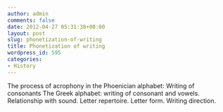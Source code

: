 ```yaml
---
author: admin
comments: false
date: 2012-04-27 05:31:38+00:00
layout: post
slug: phonetization-of-writing
title: Phonetization of writing
wordpress_id: 595
categories:
- History
---
```


The process of acrophony in the Phoenician alphabet: Writing of  consonants The Greek alphabet: writing of consonant and vowels. Relationship with sound. Letter repertoire. Letter form. Writing direction.
